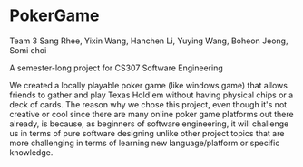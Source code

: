 PokerGame
=========

Team 3 Sang Rhee, Yixin Wang, Hanchen Li, Yuying Wang, Boheon Jeong, Somi choi

A semester-long project for CS307 Software Engineering

We created a locally playable poker game (like windows game) that allows friends to gather and play Texas Hold'em without having physical chips or a deck of cards.
The reason why we chose this project, even though it's not creative or cool since there are many online poker game platforms out there already, is because, as beginners of software engineering, it will challenge us in terms of pure software designing unlike other project topics that are more challenging in terms of learning new language/platform or specific knowledge.
